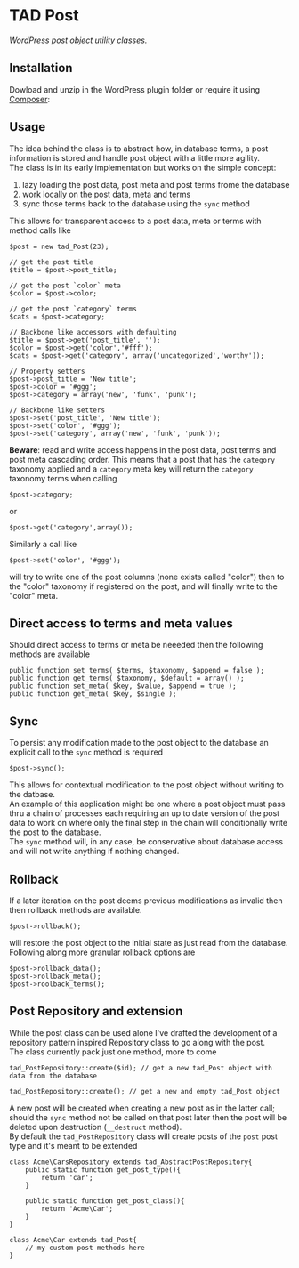# TAD Post

*WordPress post object utility classes.*

## Installation
Dowload and unzip in the WordPress plugin folder or require it using [Composer](https://getcomposer.org/):

## Usage
The idea behind the class is to abstract how, in database terms, a post information is stored and handle post object with a little more agility.  
The class is in its early implementation but works on the simple concept:

1. lazy loading the post data, post meta and post terms frome the database
2. work locally on the post data, meta and terms
3. sync those terms back to the database using the `sync` method

This allows for transparent access to a post data, meta or terms with method calls like

	$post = new tad_Post(23);

	// get the post title
	$title = $post->post_title;
	
	// get the post `color` meta
	$color = $post->color;
	
	// get the post `category` terms
	$cats = $post->category;
	
	// Backbone like accessors with defaulting
	$title = $post->get('post_title', '');
	$color = $post->get('color','#fff');
	$cats = $post->get('category', array('uncategorized','worthy'));

	// Property setters
	$post->post_title = 'New title';	
	$post->color = '#ggg';
	$post->category = array('new', 'funk', 'punk');
	
	// Backbone like setters
	$post->set('post_title', 'New title');
	$post->set('color', '#ggg');
	$post->set('category', array('new', 'funk', 'punk'));

	
**Beware**: read and write access happens in the post data, post terms and post meta cascading order. This means that a post that has the `category` taxonomy applied and a `category` meta key will return the `category` taxonomy terms when calling

	$post->category;
	
or

	$post->get('category',array());

Similarly a call like

	$post->set('color', '#ggg');
	
will try to write one of the post columns (none exists called "color") then to the "color" taxonomy if registered on the post, and will finally write to the "color" meta.

## Direct access to terms and meta values
Should direct access to terms or meta be neeeded then the following methods are available

	public function set_terms( $terms, $taxonomy, $append = false );
	public function get_terms( $taxonomy, $default = array() );
	public function set_meta( $key, $value, $append = true );
	public function get_meta( $key, $single );
	
## Sync
To persist any modification made to the post object to the database an explicit call to the `sync` method is required 

	$post->sync();
	
This allows for contextual modification to the post object without writing to the datbase.  
An example of this application might be one where a post object must pass thru a chain of processes each requiring an up to date version of the post data to work on where only the final step in the chain will conditionally write the post to the database.  
The `sync` method will, in any case, be conservative about database access and will not write anything if nothing changed.

## Rollback
If a later iteration on the post deems previous modifications as invalid then then rollback methods are available.

	$post->rollback();

will restore the post object to the initial state as just read from the database. Following along more granular rollback options are 

	$post->rollback_data();
	$post->rollback_meta();
	$post->roolback_terms();
	
## Post Repository and extension
While the post class can be used alone I've drafted the development of a repository pattern inspired Repository class to go along with the post.  
The class currently pack just one method, more to come

	tad_PostRepository::create($id); // get a new tad_Post object with data from the database
	
	tad_PostRepository::create(); // get a new and empty tad_Post object
	
A new post will be created when creating a new post as in the latter call; should the `sync` method not be called on that post later then the post will be deleted upon destruction (`__destruct` method).  
By default the `tad_PostRepository` class will create posts of the `post` post type and it's meant to be extended

	class Acme\CarsRepository extends tad_AbstractPostRepository{
		public static function get_post_type(){
			return 'car';
		}
		
		public static function get_post_class(){
			return 'Acme\Car';
		}
	}
	
	class Acme\Car extends tad_Post{
		// my custom post methods here
	}

